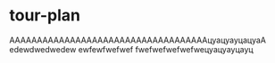 # tour-plan

ААААААААААААААААААААААААААААААААААААцуацуауцацуаА
edewdwedwedew
ewfewfwefwef
fwefwefwefwefweцуацуауцауц
